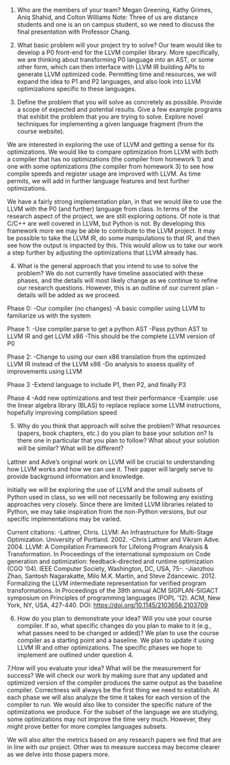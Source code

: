 1. Who are the members of your team?
Megan Greening, Kathy Grimes, Aniq Shahid, and Colton Williams
Note: Three of us are distance students and one is an on campus student, so we need to discuss the final presentation with Professor Chang.


2. What basic problem will your project try to solve?
Our team would like to develop a P0 front-end for the LLVM compiler library. More specifically, we are thinking about transforming P0 language into an AST, or some other form, which can then interface with LLVM IR building APIs to generate LLVM optimized code. Permitting time and resources, we will expand the idea to P1 and P2 languages, and also look into LLVM optimizations specific to these languages.


3. Define the problem that you will solve as concretely as possible. Provide a scope of expected and potential results. Give a few example programs that exhibit the problem that you are trying to solve.
Explore novel techniques for implementing a given language fragment (from the course website).

We are interested in exploring the use of LLVM and getting a sense for its optimizations. We would like to compare optimization from LLVM with both a compiler that has no optimizations (the compiler from homework 1) and one with some optimizations (the compiler from homework 3) to see how compile speeds and register usage are improved with LLVM. As time permits, we will add in further language features and test further optimizations.

We have a fairly strong implementation plan, in that we would like to use the LLVM with the P0 (and further) language from class. In terms of the research aspect of the project, we are still exploring options. Of note is that C/C++ are well covered in LLVM, but Python is not. By developing this framework more we may be able to contribute to the LLVM project. It may be possible to take the LLVM IR, do some manipulations to that IR, and then see how the output is impacted by this. This would allow us to take our work a step further by adjusting the optimizations that LLVM already has.


4. What is the general approach that you intend to use to solve the problem?
We do not currently have timeline associated with these phases, and the details will most likely change as we continue to refine our research questions. However, this is an outline of our current plan - details will be added as we proceed.

Phase 0:
-Our compiler (no changes)
-A basic compiler using LLVM to familiarize us with the system

Phase 1:
-Use compiler.parse to get a python AST
-Pass python AST to LLVM IR and get LLVM x86
	-This should be the complete LLVM version of P0

Phase 2:
-Change to using our own x86 translation from the optimized LLVM IR instead of the LLVM x86
-Do analysis to assess quality of improvements using LLVM

Phase 3
-Extend language to include P1, then P2, and finally P3

Phase 4
-Add new optimizations and test their performance
-Example: use the linear algebra library (BLAS) to replace replace some LLVM instructions, hopefully improving compilation speed


5. Why do you think that approach will solve the problem? What resources (papers, book chapters, etc.) do you plan to base your solution on? Is there one in particular that you plan to follow? What about your solution will be similar? What will be diﬀerent?

Lattner and Adve’s original work on LLVM will be crucial to understanding how LLVM works and how we can use it. Their paper will largely serve to provide background information and knowledge.

Initially we will be exploring the use of LLVM and the small subsets of Python used in class, so we will not necessarily be following any existing approaches very closely. Since there are limited LLVM libraries related to Python, we may take inspiration from the non-Python versions, but our specific implementations may be varied.

Current citations:
-Lattner, Chris. LLVM: An Infrastructure for Multi-Stage Optimization. University of Portland. 2002.
-Chris Lattner and Vikram Adve. 2004. LLVM: A Compilation Framework for Lifelong Program Analysis & Transformation. In Proceedings of the international symposium on Code generation and optimization: feedback-directed and runtime optimization (CGO '04). IEEE Computer Society, Washington, DC, USA, 75-. 
-Jianzhou Zhao, Santosh Nagarakatte, Milo M.K. Martin, and Steve Zdancewic. 2012. Formalizing the LLVM intermediate representation for verified program transformations. In Proceedings of the 39th annual ACM SIGPLAN-SIGACT symposium on Principles of programming languages (POPL '12). ACM, New York, NY, USA, 427-440. DOI: https://doi.org/10.1145/2103656.2103709 



6. How do you plan to demonstrate your idea? Will you use your course compiler. If so, what specific changes do you plan to make to it (e.g., what passes need to be changed or added)?
We plan to use the course compiler as a starting point and a baseline. We plan to update it using LLVM IR and other optimizations. The specific phases we hope to implement are outlined under question 4.


7.How will you evaluate your idea? What will be the measurement for success?
We will check our work by making sure that any updated and optimized version of the compiler produces the same output as the baseline compiler. Correctness will always be the first thing we need to establish. At each phase we will also analyze the time it takes for each version of the compiler to run. We would also like to consider the specific nature of the optimizations we produce. For the subset of the language we are studying, some optimizations may not improve the time very much. However, they might prove better for more complex languages subsets.

We will also alter the metrics based on any research papers we find that are in line with our project. Other was to measure success may become clearer as we delve into those papers more.
